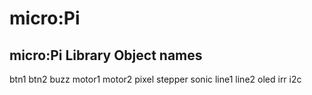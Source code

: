# micro:Pi
micro:Pi Library
Object names
------------
btn1
btn2
buzz
motor1
motor2
pixel
stepper
sonic
line1
line2
oled
irr
i2c
